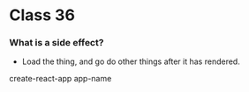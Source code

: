 # Class 36


### What is a side effect?
- Load the thing, and go do other things after it has rendered.



create-react-app app-name